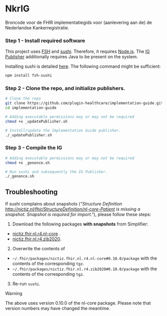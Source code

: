 # NkrIG
Broncode voor de FHIR implementatiegids voor (aanlevering aan de) de Nederlandse Kankerregistratie.

### Step 1 - Install required software
This project uses [FSH](https://hl7.org/fhir/uv/shorthand/) and [sushi](https://fshschool.org/docs/sushi/). Therefore, it requires [Node.js](https://nodejs.org/en). The [IG Publisher](https://confluence.hl7.org/display/FHIR/IG+Publisher+Documentation) additionally requires Java to be present on the system.

Installing sushi is detailed [here](https://fshschool.org/docs/sushi/installation/). The following command might be sufficient:

```bash
npm install fsh-sushi
```

### Step 2 - Clone the repo, and initialize publishers.

```bash
# Clone the repo
git clone https://github.com/plugin-healthcare/implementation-guide.git
cd implementation-guide

# Adding executable permissions may or may not be required
chmod +x _updatePublisher.sh

# Install/update the Implementation Guide publisher.
./_updatePublisher.sh
```

### Step 3 - Compile the IG

```bash
# Adding executable permissions may or may not be required
chmod +x _genonce.sh

# Run sushi and subsequently the IG Publisher.
./_genonce.sh
```

## Troubleshooting

If sushi complains about snapshots (_"Structure Definition http://nictiz.nl/fhir/StructureDefinition/nl-core-Patient is missing a snapshot. Snapshot is required for import."_), please follow these steps:

1. Download the following packages **with snapshots** from Simplifier:
  - [nictiz.fhir.nl.r4.nl-core](https://simplifier.net/packages/nictiz.fhir.nl.r4.nl-core) .
  - [nictiz.fhir.nl.r4.zib2020](https://simplifier.net/packages/nictiz.fhir.nl.r4.zib2020).
2. Overwrite the contents of
  - `~/.fhir/packages/nictiz.fhir.nl.r4.nl-core#0.10.0/package` with the contents of the corresponding `tgz`.
  - `~/.fhir/packages/nictiz.fhir.nl.r4.zib2020#0.10.0/package` with the contents of the corresponding `tgz`.
3. Re-run `sushi`.


> [!warning]
> The above uses version 0.10.0 of the nl-core package. Please note that version numbers may have changed the meantime.
